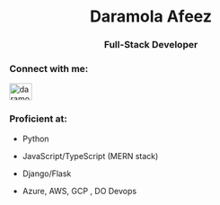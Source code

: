 <h1 align="center">Daramola Afeez</h1>
<h3 align="center">Full-Stack Developer</h3>

<h3 align="left">Connect with me:</h3>
<p align="left">
  <a href="https://twitter.com/daramola_afeez_" target="blank"><img align="center" src="https://raw.githubusercontent.com/rahuldkjain/github-profile-readme-generator/master/src/images/icons/Social/twitter.svg" alt="daramola_afeez_" height="30" width="40" /></a>
</p>

<h3 align="left">Proficient at:</h3>

- Python

- JavaScript/TypeScript (MERN stack)

- Django/Flask

- Azure, AWS, GCP , DO Devops

